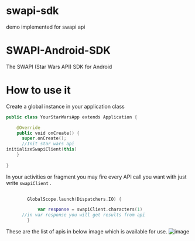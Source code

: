 # swapi-sdk
demo implemented for swapi api

SWAPI-Android-SDK
=================

The SWAPI (Star Wars API) SDK for Android


How to use it
=============

Create a global instance in your application class
```kotlin
public class YourStarWarsApp extends Application {

    @Override
    public void onCreate() {
      super.onCreate();
      //Init star wars api
initializeSwapiClient(this)
    }
    
}


```
In your activities or fragment you may fire every API call you want with just write ```swapiClient``` . 
```kotlin
 
        GlobalScope.launch(Dispatchers.IO) {

            var response = swapiClient.characters(1)
      //in var response you will get results from api            
        }
```

These are the list of apis in below image which is available for use.
![image](https://user-images.githubusercontent.com/86181818/161997026-b43f8cfc-5c37-4dde-9f29-ac6a854b5c9d.png)
